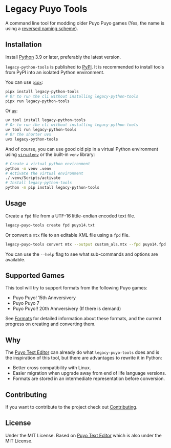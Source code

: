 # Legacy Puyo Tools

A command line tool for modding older Puyo Puyo games (Yes, the name is using a
[reversed naming scheme](https://github.com/microsoft/WSL)).

## Installation

Install [Python](https://www.python.org/) 3.9 or later, preferably the latest
version.

`legacy-python-tools` is published to
[PyPI](https://pypi.org/project/legacy-puyo-tools/). It is recommended to
install tools from PyPI into an isolated Python environment.

You can use [`pipx`](https://pipx.pypa.io):

```bash
pipx install legacy-python-tools
# Or to run the cli without installing legacy-python-tools
pipx run legacy-python-tools
```

Or [`uv`](https://docs.astral.sh/uv):

```bash
uv tool install legacy-python-tools
# Or to run the cli without installing legacy-python-tools
uv tool run legacy-python-tools
# Or the shorter uvx
uvx legacy-python-tools
```

And of course, you can use good old pip in a virtual Python environment using
[`virualenv`](https://virtualenv.pypa.io) or the built-in `venv` library:

```bash
# Create a virtual python environment
python -m venv .venv
# Activate the virtual environment
./.venv/Scripts/activate
# Install legacy-python-tools
python -m pip install legacy-python-tools
```

## Usage

Create a `fpd` file from a UTF-16 little-endian encoded text file.

```bash
legacy-puyo-tools create fpd puyo14.txt
```

Or convert a `mtx` file to an editable XML file using a `fpd` file.

```bash
legacy-puyo-tools convert mtx --output custom_als.mtx --fpd puyo14.fpd als.xml
```

You can use the `--help` flag to see what sub-commands and options are
available.

## Supported Games

This tool will try to support formats from the following Puyo games:

- Puyo Puyo! 15th Annversivery
- Puyo Puyo 7
- Puyo Puyo!! 20th Annversivery (If there is demand)

See
[Formats](https://github.com/wushenrong/legacy-puyo-tools/blob/main/formats.md)
for detailed information about these formats, and the current progress on
creating and converting them.

## Why

The [Puyo Text Editor][puyo-text-editor] can already do what `legacy-puyo-tools`
does and is the inspiration of this tool, but there are advantages to rewrite it
in Python:

[puyo-text-editor]: https://github.com/nickworonekin/puyo-text-editor

- Better cross compatibility with Linux.
- Easier migration when upgrade away from end of life language versions.
- Formats are stored in an intermediate representation before conversion.

## Contributing

If you want to contribute to the project check out
[Contributing](https://github.com/wushenrong/legacy-puyo-tools/blob/main/CONTRIBUTING.md).

## License

Under the MIT License. Based on [Puyo Text Editor][puyo-text-editor] which is
also under the MIT License.
